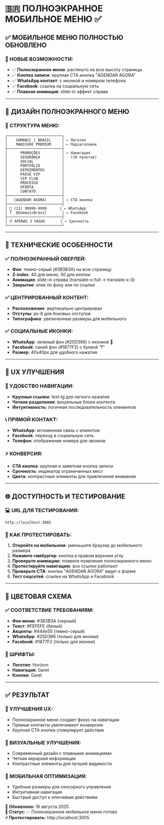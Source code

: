 # 🇧🇷 ПОЛНОЭКРАННОЕ МОБИЛЬНОЕ МЕНЮ ✅

## ✅ МОБИЛЬНОЕ МЕНЮ ПОЛНОСТЬЮ ОБНОВЛЕНО

### 🎯 **НОВЫЕ ВОЗМОЖНОСТИ:**
- ✅ **Полноэкранное меню**: растянуто на всю высоту страницы
- ✅ **Кнопка записи**: крупная CTA кнопка "AGENDAR AGORA"
- ✅ **WhatsApp контакт**: с иконкой и номером телефона
- ✅ **Facebook**: ссылка на социальную сеть
- ✅ **Плавная анимация**: slide-in эффект справа

---

## 🎨 ДИЗАЙН ПОЛНОЭКРАННОГО МЕНЮ

### **📱 СТРУКТУРА МЕНЮ:**
```
┌─────────────────────────┐
│    GOMANIC | BRASIL     │ ← Логотип
│    MANICURE PREMIUM     │ ← Подзаголовок
├─────────────────────────┤
│      PROMOÇÕES          │ ← Навигация
│      SEGURANÇA          │   (10 пунктов)
│      SOCIAL             │
│      PORTFÓLIO          │
│      DEPOIMENTOS        │
│      PASSE VIP          │
│      VIP CLUB           │
│      PROCESSO           │
│      OFERTA             │
│      CONTATO            │
├─────────────────────────┤
│   [AGENDAR AGORA]       │ ← CTA кнопка
├─────────────────────────┤
│ 💬 (11) 99999-9999      │ ← WhatsApp
│ f  @GomanicBrasil       │ ← Facebook
├─────────────────────────┤
│ ⏰ APENAS 3 VAGAS       │ ← Срочность
└─────────────────────────┘
```

---

## 🔧 ТЕХНИЧЕСКИЕ ОСОБЕННОСТИ

### **✅ ПОЛНОЭКРАННЫЙ ОВЕРЛЕЙ:**
- **Фон**: темно-серый (#3B3B3A) на всю страницу
- **Z-index**: 40 для меню, 50 для кнопки
- **Анимация**: slide-in справа (translate-x-full → translate-x-0)
- **Закрытие**: клик по фону или по ссылке

### **✅ ЦЕНТРИРОВАННЫЙ КОНТЕНТ:**
- **Расположение**: вертикально центрирован
- **Отступы**: px-8 для боковых отступов
- **Типографика**: увеличенные размеры для мобильного

### **✅ СОЦИАЛЬНЫЕ ИКОНКИ:**
- **WhatsApp**: зеленый фон (#25D366) с иконкой 💬
- **Facebook**: синий фон (#1877F2) с буквой "f"
- **Размер**: 40x40px для удобного нажатия

---

## 📱 UX УЛУЧШЕНИЯ

### **🎯 УДОБСТВО НАВИГАЦИИ:**
- **Крупные ссылки**: text-lg для легкого нажатия
- **Четкие разделения**: визуальные блоки контента
- **Интуитивность**: логичная последовательность элементов

### **📞 ПРЯМОЙ КОНТАКТ:**
- **WhatsApp**: мгновенная связь с клиентом
- **Facebook**: переход в социальную сеть
- **Телефон**: отображение номера для звонков

### **⚡ КОНВЕРСИЯ:**
- **CTA кнопка**: крупная и заметная кнопка записи
- **Срочность**: индикатор ограниченных мест
- **Цвета**: контрастные элементы для привлечения внимания

---

## 🌐 ДОСТУПНОСТЬ И ТЕСТИРОВАНИЕ

### **💻 URL ДЛЯ ТЕСТИРОВАНИЯ:**
```
http://localhost:3005
```

### **📱 КАК ПРОТЕСТИРОВАТЬ:**
1. **Откройте на мобильном**: уменьшите браузер до мобильного размера
2. **Нажмите гамбургер**: кнопка в правом верхнем углу
3. **Проверьте анимацию**: плавное появление полноэкранного меню
4. **Протестируйте навигацию**: все ссылки работают
5. **Проверьте CTA**: кнопка "AGENDAR AGORA" ведет к форме
6. **Тест соцсетей**: ссылки на WhatsApp и Facebook

---

## 🎨 ЦВЕТОВАЯ СХЕМА

### **✅ СООТВЕТСТВИЕ ТРЕБОВАНИЯМ:**
- **Фон меню**: #3B3B3A (черный)
- **Текст**: #FEFEFE (белый)
- **Акценты**: #444e55 (темно-серый)
- **WhatsApp**: #25D366 (только для иконки)
- **Facebook**: #1877F2 (только для иконки)

### **📝 ШРИФТЫ:**
- **Логотип**: Horizon
- **Навигация**: Garet
- **Кнопки**: Garet

---

## ✅ РЕЗУЛЬТАТ

### **🚀 УЛУЧШЕНИЯ UX:**
- Полноэкранное меню создает фокус на навигации
- Прямые контакты увеличивают конверсию
- Крупная CTA кнопка стимулирует действие

### **🎨 ВИЗУАЛЬНЫЕ УЛУЧШЕНИЯ:**
- Современный дизайн с плавными анимациями
- Четкая иерархия информации
- Контрастные элементы для лучшей видимости

### **📱 МОБИЛЬНАЯ ОПТИМИЗАЦИЯ:**
- Удобные размеры для сенсорного управления
- Интуитивная навигация
- Быстрый доступ к ключевым действиям

**📅 Обновлено:** 16 августа 2025  
**🔄 Статус:** ✅ Полноэкранное мобильное меню готово  
**⚡ Протестировать:** http://localhost:3005